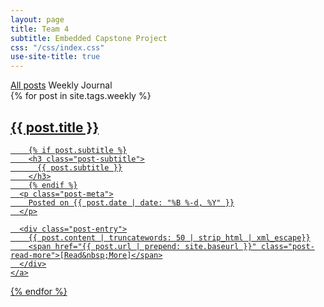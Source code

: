 ```yaml
---
layout: page
title: Team 4
subtitle: Embedded Capstone Project
css: "/css/index.css"
use-site-title: true
---
```


<div class="list-filters">
  <a href="/" class="list-filter">All posts</a>
  <span class="list-filter filter-selected">Weekly Journal</span>
  <!-- <a href="/tutorials" class="list-filter">Tutorials</a> -->
</div>

<div class="posts-list">
  {% for post in site.tags.weekly %}
  <article>
    <a class="post-preview" href="{{ post.url | prepend: site.baseurl }}">
	    <h2 class="post-title">{{ post.title }}</h2>

	    {% if post.subtitle %}
	    <h3 class="post-subtitle">
	      {{ post.subtitle }}
	    </h3>
	    {% endif %}
      <p class="post-meta">
        Posted on {{ post.date | date: "%B %-d, %Y" }}
      </p>

      <div class="post-entry">
        {{ post.content | truncatewords: 50 | strip_html | xml_escape}}
        <span href="{{ post.url | prepend: site.baseurl }}" class="post-read-more">[Read&nbsp;More]</span>
      </div>
    </a>
   </article>
  {% endfor %}
</div>
